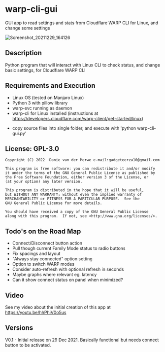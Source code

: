 # warp-cli-gui
<p>GUI app to read settings and stats from Cloudflare WARP CLI for Linux, and change some settings</p>

![Screenshot_20211229_164126](https://user-images.githubusercontent.com/1153726/147673769-e71ec9e9-8901-4021-bcb4-5ea5784e4ef1.jpg)

## Description
Python program that will interact with Linux CLI to check status, and change basic settings, for Cloudflare WARP CLI</p>

## Requirements and Execution
- Linux OS (tested on Manjaro Linux)
- Python 3 with pillow library
- warp-svc running as daemon
- warp-cli for Linux installed (instructions at https://developers.cloudflare.com/warp-client/get-started/linux)</p>
- copy source files into single folder, and execute with 'python warp-cli-gui.py'

## License: GPL-3.0
    Copyright (C) 2022  Danie van der Merwe e-mail:gadgeteerza10@gmail.com

    This program is free software: you can redistribute it and/or modify
    it under the terms of the GNU General Public License as published by
    the Free Software Foundation, either version 3 of the License, or
    (at your option) any later version.

    This program is distributed in the hope that it will be useful,
    but WITHOUT ANY WARRANTY; without even the implied warranty of
    MERCHANTABILITY or FITNESS FOR A PARTICULAR PURPOSE.  See the
    GNU General Public License for more details.

    You should have received a copy of the GNU General Public License
    along with this program.  If not, see <http://www.gnu.org/licenses/>.
    
## Todo's on the Road Map
- Connect/Disconnect button action
- Pull though current Family Mode status to radio buttons
- Fix spacings and layout
- "Always stay connected" option setting
- Option to switch WARP modes
- Consider auto-refresh with optional refresh in seconds
- Maybe graphs where relevant eg. latency
- Can it show connect status on panel when minimized?

## Video
See my video about the initial creation of this app at https://youtu.be/hhPhiV0o5us

## Versions
V0.1 - Initial release on 29 Dec 2021. Basically functional but needs connect button to be activated.

